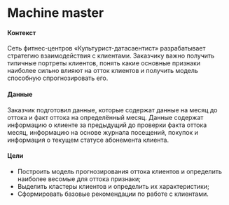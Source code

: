 # Machine master

#### Контекст

Сеть фитнес-центров «Культурист-датасаентист» разрабатывает стратегию взаимодействия с клиентами. Заказчику важно получить типичные портреты клиентов, понять какие основные признаки наиболее сильно влияют на отток клиентов и получить модель способную спрогнозировать его.

#### Данные

Заказчик подготовил данные, которые содержат данные на месяц до оттока и факт оттока на определённый месяц. Данные содержат информацию о клиенте за предыдущий до проверки факта оттока месяц, информацию на основе журнала посещений, покупок и информация о текущем статусе абонемента клиента.

#### Цели

- Построить модель прогнозирования оттока клиентов и определить наиболее весомые для оттока признаки;
- Выделить кластеры клиентов и определить их характеристики;
- Сформировать базовые рекомендации по работе с клиентами.